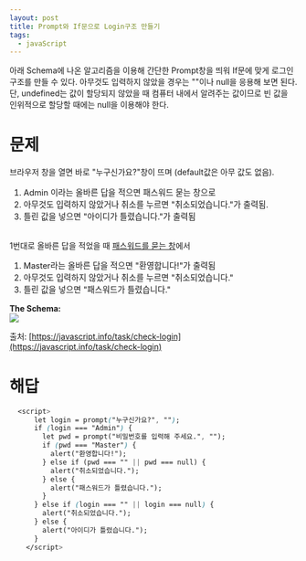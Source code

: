 ```yaml
---
layout: post
title: Prompt와 If문으로 Login구조 만들기
tags:
  - javaScript
---
```


아래 Schema에 나온 알고리즘을 이용해 간단한 Prompt창을 띄워 
If문에 맞게 로그인 구조를 만들 수 있다. 
아무것도 입력하지 않았을 경우는 ""이나 null을 응용해 보면 된다. 
단, undefined는 값이 할당되지 않았을 때 컴퓨터 내에서 알려주는 값이므로 
빈 값을 인위적으로 할당할 때에는 null을 이용해야 한다. 


# 문제
브라우저 창을 열면 바로 "누구신가요?"창이 뜨며 (default값은 아무 값도 없음).
<ol style="font-size:0.9rem">
  <li>Admin 이라는 올바른 답을 적으면 패스워드 묻는 창으로</li>
  <li>아무것도 입력하지 않았거나 취소를 누르면 "취소되었습니다."가 출력됨.</li>
  <li>틀린 값을 넣으면 "아이디가 틀렸습니다."가 출력됨</li>
</ol>
<br/>
1번대로 올바른 답을 적었을 때 <u>패스워드를 묻는 창</u>에서
<ol style="font-size:0.9rem">
  <li>Master라는 올바른 답을 적으면 "환영합니다!"가 출력됨</li>
  <li>아무것도 입력하지 않았거나 취소를 누르면 "취소되었습니다."</li>
  <li>틀린 값을 넣으면 "패스워드가 틀렸습니다."</li>
</ol>

**The Schema:**
<br>
<img src="https://user-images.githubusercontent.com/61853524/77509803-be0c5480-6eb0-11ea-97ff-bf58c61f52c0.png" style="text-align:center"/>

출처: [https://javascript.info/task/check-login](https://javascript.info/task/check-login)

# 해답

```css
  <script>
      let login = prompt("누구신가요?", "");
      if (login === "Admin") {
        let pwd = prompt("비밀번호를 입력해 주세요.", "");
        if (pwd === "Master") {
          alert("환영합니다!");
        } else if (pwd === "" || pwd === null) {
          alert("취소되었습니다.");
        } else {
          alert("패스워드가 틀렸습니다.");
        }
      } else if (login === "" || login === null) {
        alert("취소되었습니다.");
      } else {
        alert("아이디가 틀렸습니다.");
      }
    </script>
```
